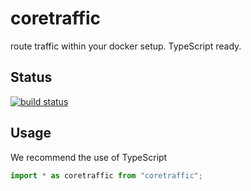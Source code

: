 # coretraffic
route traffic within your docker setup. TypeScript ready.

## Status
[![build status](https://gitlab.com/pushrocks/coretraffic/badges/master/build.svg)](https://gitlab.com/pushrocks/coretraffic/commits/master)

## Usage
We recommend the use of TypeScript

```typescript
import * as coretraffic from "coretraffic";

```